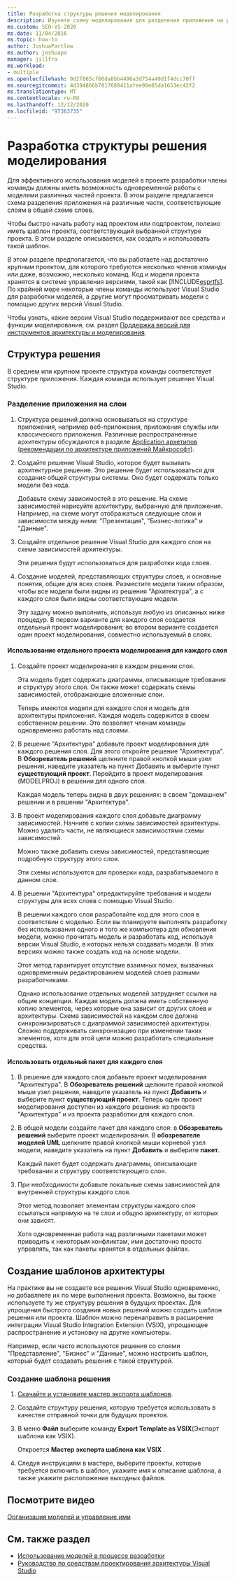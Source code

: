```yaml
---
title: Разработка структуры решения моделирования
description: Изучите схему моделирования для разделения приложения на различные части, соответствующие слоям в общей схеме слоев.
ms.custom: SEO-VS-2020
ms.date: 11/04/2016
ms.topic: how-to
author: JoshuaPartlow
ms.author: joshuapa
manager: jillfra
ms.workload:
- multiple
ms.openlocfilehash: 9d2f865cf66da0bb4496a3d754a49d1f4dcc70ff
ms.sourcegitcommit: 4d394866b7817689411afee98e85da1653ec42f2
ms.translationtype: MT
ms.contentlocale: ru-RU
ms.lasthandoff: 12/12/2020
ms.locfileid: "97363735"
---
```

# <a name="structure-your-modeling-solution"></a>Разработка структуры решения моделирования

Для эффективного использования моделей в проекте разработки члены команды должны иметь возможность одновременной работы с моделями различных частей проекта. В этом разделе предлагается схема разделения приложения на различные части, соответствующие слоям в общей схеме слоев.

Чтобы быстро начать работу над проектом или подпроектом, полезно иметь шаблон проекта, соответствующий выбранной структуре проекта. В этом разделе описывается, как создать и использовать такой шаблон.

В этом разделе предполагается, что вы работаете над достаточно крупным проектом, для которого требуются несколько членов команды или даже, возможно, несколько команд. Код и модели проекта хранятся в системе управления версиями, такой как [!INCLUDE[esprtfs](../code-quality/includes/esprtfs_md.md)]. По крайней мере некоторые члены команды используют Visual Studio для разработки моделей, а другие могут просматривать модели с помощью других версий Visual Studio.

Чтобы узнать, какие версии Visual Studio поддерживают все средства и функции моделирования, см. раздел [Поддержка версий для инструментов архитектуры и моделирования](../modeling/what-s-new-for-design-in-visual-studio.md#VersionSupport).

## <a name="solution-structure"></a>Структура решения

В среднем или крупном проекте структура команды соответствует структуре приложения. Каждая команда использует решение Visual Studio.

### <a name="to-divide-an-application-into-layers"></a>Разделение приложения на слои

1. Структура решений должна основываться на структуре приложения, например веб-приложения, приложения службы или классического приложения. Различные распространенные архитектуры обсуждаются в разделе [Application архетипов (рекомендации по архитектуре приложений Майкрософт](/previous-versions/msp-n-p/ee658107(v=pandp.10))).

2. Создайте решение Visual Studio, которое будет вызывать архитектурное решение. Это решение будет использоваться для создания общей структуры системы. Оно будет содержать только модели без кода.

   Добавьте схему зависимостей в это решение. На схеме зависимостей нарисуйте архитектуру, выбранную для приложения. Например, на схеме могут отображаться следующие слои и зависимости между ними: "Презентация", "Бизнес-логика" и "Данные".

4. Создайте отдельное решение Visual Studio для каждого слоя на схеме зависимостей архитектуры.

   Эти решения будут использоваться для разработки кода слоев.

5. Создание моделей, представляющих структуры слоев, и основные понятия, общие для всех слоев. Разместите модели таким образом, чтобы все модели были видны из решения "Архитектура", а с каждого слоя были видны соответствующие модели.

   Эту задачу можно выполнить, используя любую из описанных ниже процедур. В первом варианте для каждого слоя создается отдельный проект моделирования; во втором варианте создается один проект моделирования, совместно используемый в слоях.

#### <a name="use-a-separate-modeling-project-for-each-layer"></a>Использование отдельного проекта моделирования для каждого слоя

1. Создайте проект моделирования в каждом решении слоя.

   Эта модель будет содержать диаграммы, описывающие требования и структуру этого слоя. Он также может содержать схемы зависимостей, отображающие вложенные слои.

   Теперь имеются модели для каждого слоя и модель для архитектуры приложения. Каждая модель содержится в своем собственном решении. Это позволяет членам команды одновременно работать над слоями.

2. В решение "Архитектура" добавьте проект моделирования для каждого решения слоя. Для этого откройте решение "Архитектура". В **Обозреватель решений** щелкните правой кнопкой мыши узел решения, наведите указатель на пункт Добавить и выберите пункт **существующий проект**. Перейдите в проект моделирования (MODELPROJ) в решении для одного слоя.

   Каждая модель теперь видна в двух решениях: в своем "домашнем" решении и в решении "Архитектура".

3. В проект моделирования каждого слоя добавьте диаграмму зависимостей. Начните с копии схемы зависимостей архитектуры. Можно удалить части, не являющиеся зависимостями схемы зависимостей.

   Можно также добавить схемы зависимостей, представляющие подробную структуру этого слоя.

   Эти схемы используются для проверки кода, разрабатываемого в данном слое.

4. В решении "Архитектура" отредактируйте требования и модели структуры для всех слоев с помощью Visual Studio.

   В решении каждого слоя разработайте код для этого слоя в соответствии с моделью. Если вы планируете выполнять разработку без использования одного и того же компьютера для обновления модели, можно прочитать модель и разработать код, используя версии Visual Studio, в которых нельзя создавать модели. В этих версиях можно также создать код на основе модели.

   Этот метод гарантирует отсутствие взаимных помех, вызванных одновременным редактированием моделей слоев разными разработчиками.

   Однако использование отдельных моделей затрудняет ссылки на общие концепции. Каждая модель должна иметь собственную копию элементов, через которые она зависит от других слоев и архитектуры. Схема зависимостей на каждом слое должна синхронизироваться с диаграммой зависимостей архитектуры. Сложно поддерживать синхронизацию при изменении таких элементов, хотя для этой цели можно разработать специальные средства.

#### <a name="use-a-separate-package-for-each-layer"></a>Использовать отдельный пакет для каждого слоя

1. В решение для каждого слоя добавьте проект моделирования "Архитектура". В **Обозреватель решений** щелкните правой кнопкой мыши узел решения, наведите указатель на пункт **Добавить** и выберите пункт **существующий проект**. Теперь один проект моделирования доступен из каждого решения: из проекта "Архитектура" и из проекта разработки для каждого слоя.

2. В общей модели создайте пакет для каждого слоя: в **Обозреватель решений** выберите проект моделирования. В **обозревателе моделей UML** щелкните правой кнопкой мыши корневой узел модели, наведите указатель на пункт **Добавить** и выберите **пакет**.

   Каждый пакет будет содержать диаграммы, описывающие требования и структуру соответствующего слоя.

3. При необходимости добавьте локальные схемы зависимостей для внутренней структуры каждого слоя.

   Этот метод позволяет элементам структуры каждого слоя ссылаться напрямую на те слои и общую архитектуру, от которых они зависят.

   Хотя одновременная работа над различными пакетами может приводить к некоторым конфликтам, ими достаточно просто управлять, так как пакеты хранятся в отдельных файлах.

## <a name="create-architecture-templates"></a>Создание шаблонов архитектуры

На практике вы не создаете все решения Visual Studio одновременно, но добавляете их по мере выполнения проекта. Возможно, вы также используете ту же структуру решения в будущих проектах. Для упрощения быстрого создания новых решений можно создать шаблон решения или проекта. Шаблон можно перенаправить в расширение интеграции Visual Studio Integration Extension (VSIX), упрощающее распространение и установку на другие компьютеры.

Например, если часто используются решения со слоями "Представление", "Бизнес" и "Данные", можно настроить шаблон, который будет создавать решения с такой структурой.

### <a name="to-create-a-solution-template"></a>Создание шаблона решения

1. [Скачайте и установите мастер экспорта шаблонов](https://marketplace.visualstudio.com/items?itemName=VisualStudioProductTeam.ExportTemplateWizard).

2. Создайте структуру решения, которую требуется использовать в качестве отправной точки для будущих проектов.

3. В меню **Файл** выберите команду **Export Template as VSIX**(Экспорт шаблона как VSIX).

   Откроется **Мастер экспорта шаблона как VSIX** .

4. Следуя инструкциям в мастере, выберите проекты, которые требуется включить в шаблон, укажите имя и описание шаблона, а также укажите расположение выходных файлов.

## <a name="watch-a-video"></a>Посмотрите видео

[Организация моделей и управление ими](https://channel9.msdn.com/blogs/clinted/uml-with-vs-2010-part-9-organizing-and-managing-your-models)

## <a name="see-also"></a>См. также раздел

- [Использование моделей в процессе разработки](../modeling/use-models-in-your-development-process.md)
- [Руководство по средствам проектирования архитектуры Visual Studio](../modeling/visual-studio-architecture-tooling-guidance.md)
